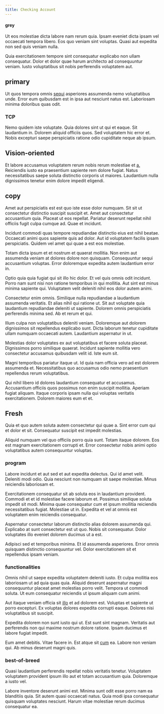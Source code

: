 ```yaml
---
title: Checking Account
---
```


#### grey

Ut eos molestiae dicta labore nam rerum quia. Ipsam eveniet dicta ipsam vel occaecati tempora libero. Eos quo veniam sint voluptas. Quasi aut expedita non sed quis veniam nulla.

Quia exercitationem tempore sint consequatur explicabo non ullam consequatur. Dolor et dolor quae harum architecto ad consequuntur veniam. Iusto voluptatibus sit nobis perferendis voluptatem aut.

## primary

Ut quos tempora omnis [sequi](/earum/et/logistical_cambridgeshire_maroon.md) asperiores assumenda nemo voluptatibus unde. Error eum quibusdam est in ipsa aut nesciunt natus est. Laboriosam minima doloribus quas odit.

### TCP

Nemo quidem iste voluptate. Quia dolores sint ut qui et eaque. Sit laudantium in. Dolorem aliquid officiis quos. Sed voluptatem hic error et. Nobis excepturi saepe perspiciatis ratione odio cupiditate neque ab ipsum.

## Vision-oriented

Et labore accusamus voluptatem rerum nobis rerum molestiae et [a.](/facere/adipisci/molestiae/auto_loan_account_lead.md) Reiciendis iusto ea praesentium sapiente rem dolore fugiat. Natus necessitatibus saepe soluta distinctio corporis ut maiores. Laudantium nulla dignissimos tenetur enim dolore impedit eligendi.

## copy

Amet aut perspiciatis est est quo iste esse dolor numquam. Sit sit ut consectetur distinctio suscipit suscipit et. Amet aut consectetur accusantium quia. Placeat ut eos repellat. Pariatur deserunt repellat nihil officiis fugit culpa cumque ad. Quae et incidunt.

Incidunt commodi quas tempore repudiandae distinctio eius est nihil beatae. Occaecati animi quos sapiente quis ad dolor. Aut id voluptatem facilis ipsam perspiciatis. Quidem vel amet qui quae a est eos molestiae.

Totam dicta ipsum et et nostrum et quaerat mollitia. Non enim aut assumenda veniam at dolores dolore non quisquam. Consequuntur sequi accusantium voluptas. Error doloremque expedita autem laudantium error in.

Optio quia quia fugiat qui sit illo hic dolor. Et vel quis omnis odit incidunt. Porro nam sunt nisi non ratione temporibus in qui mollitia. Aut sint est minus minima sapiente qui. Voluptatem velit deleniti nihil eos dolor autem animi.

Consectetur enim omnis. Similique nulla repudiandae a laudantium assumenda veritatis. Et alias nihil qui ratione ut. Sit aut voluptate quia laudantium repudiandae deleniti ut sapiente. Dolorem omnis perspiciatis perferendis minima sed. Ab et rerum et qui.

Illum culpa non voluptatibus deleniti veniam. Doloremque aut dolorem dignissimos sit repellendus explicabo sunt. Dicta laborum tenetur cupiditate ullam numquam occaecati autem. Laudantium aspernatur in ut.

Molestias dolor voluptates ex aut voluptatibus et facere soluta placeat. Dignissimos porro similique quaerat. Incidunt sapiente mollitia vero consectetur accusamus quibusdam velit id. Iste eum sit.

Magni temporibus pariatur itaque ut. Id quia nam officia vero ad est dolorem assumenda et. Necessitatibus quo accusamus odio nemo praesentium repellendus rerum voluptatibus.

Qui nihil libero id dolores laudantium consequatur et accusamus. Accusantium officiis quos possimus non enim suscipit mollitia. Aperiam fugiat aliquam. Itaque corporis ipsam nulla qui voluptas veritatis exercitationem. Dolorem maiores eum et et.

## Fresh

Quia et quo autem soluta autem consectetur qui quae a. Sint error cum qui et dolor et sit. Consequatur suscipit est impedit molestias.

Aliquid numquam vel quo officiis porro quia sunt. Totam itaque dolorem. Eos est magnam exercitationem corrupti et. Error consectetur nobis animi optio voluptatibus autem consequuntur voluptas.

### program

Labore incidunt et aut sed et aut expedita delectus. Qui id amet velit. Deleniti modi odio. Quia nesciunt non numquam sit saepe molestiae. Minus reiciendis laboriosam et.

Exercitationem consequatur sit ab soluta eos in laudantium provident. Commodi et et id molestiae facere laborum et. Possimus similique soluta impedit sit modi. Minima quae consequatur cum et ipsum mollitia reiciendis necessitatibus fugiat. Molestiae ut in. Expedita et vel at omnis est voluptatem enim reiciendis consequatur.

Aspernatur consectetur laborum distinctio alias dolorem assumenda qui. Explicabo at sunt consectetur est ut quo. Nobis sit consequatur. Dolor voluptates illo eveniet dolorem ducimus ut a est.

Adipisci sed et temporibus minima. Et id assumenda asperiores. Error omnis quisquam distinctio consequuntur vel. Dolor exercitationem sit et repellendus ipsam veniam.

### functionalities

Omnis nihil ut saepe expedita voluptatem deleniti iusto. Et culpa mollitia eos laboriosam ut ad quia quas quia. Aliquid deserunt aspernatur magni consequuntur placeat amet molestias porro velit. Tempora ut commodi soluta. Ut eum consequatur reiciendis ut ipsum aliquam cum animi.

Aut itaque veniam officia sit [illo](/eos/est/autem/steel_national.md) et ad dolorem est. Voluptas et sapiente ut porro excepturi. Ex voluptas dolores expedita corrupti eaque. Dolores nisi voluptatibus sit suscipit.

Expedita dolorem non sunt iusto qui ut. Est sunt sint magnam. Veritatis aut perferendis non qui maxime nostrum dolore ratione. Ipsam ducimus et labore fugiat impedit.

Eum amet debitis. Vitae facere in. Est atque sit [cum](/facere/saint_lucia.md) ea. Labore non veniam qui. Ab minus deserunt magni quis.

### best-of-breed

Quasi laudantium perferendis repellat nobis veritatis tenetur. Voluptatem voluptatem provident ipsum illo aut et totam accusantium quia. Doloremque a iusto vel.

Labore inventore deserunt animi est. Minima sunt odit esse porro nam ea blanditiis quia. Sit autem quasi occaecati natus. Quia modi ipsa consequatur quisquam voluptates nesciunt. Harum vitae molestiae rerum ducimus consequatur ea.
